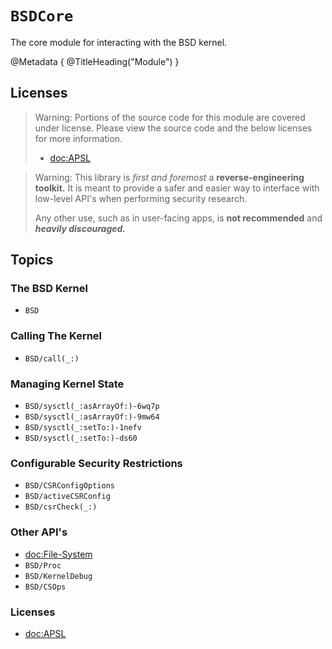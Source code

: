 # ``BSDCore``

The core module for interacting with the BSD kernel.

@Metadata {
    @TitleHeading("Module")
}

## Licenses

> Warning: Portions of the source code for this module are covered under license. Please view the source code and the below licenses for more information.
>
> - <doc:APSL>

> Warning: This library is _first and foremost_ a **reverse-engineering toolkit.** It is meant to provide a safer and easier way to interface with low-level API's when performing security research.
>
> Any other use, such as in user-facing apps, is **not recommended** and _**heavily discouraged.**_

## Topics

### The BSD Kernel

- ``BSD``

### Calling The Kernel

- ``BSD/call(_:)``

### Managing Kernel State

- ``BSD/sysctl(_:asArrayOf:)-6wq7p``
- ``BSD/sysctl(_:asArrayOf:)-9mw64``
- ``BSD/sysctl(_:setTo:)-1nefv``
- ``BSD/sysctl(_:setTo:)-ds60``

### Configurable Security Restrictions

- ``BSD/CSRConfigOptions``
- ``BSD/activeCSRConfig``
- ``BSD/csrCheck(_:)``

### Other API's

- <doc:File-System>
- ``BSD/Proc``
- ``BSD/KernelDebug``
- ``BSD/CSOps``

### Licenses

- <doc:APSL>